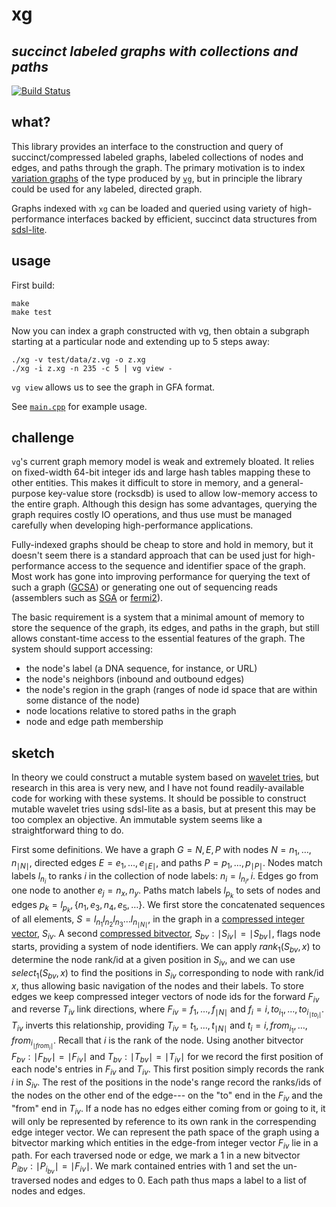 # xg
## *succinct labeled graphs with collections and paths*

[![Build Status](https://travis-ci.org/ekg/xg.svg)](https://travis-ci.org/ekg/xg)

## what?

This library provides an interface to the construction and query of succinct/compressed labeled graphs, labeled collections of nodes and edges, and paths through the graph. The primary motivation is to index [variation graphs](https://github.com/ekg/vg#vg) of the type produced by [`vg`](https://github.com/ekg/vg), but in principle the library could be used for any labeled, directed graph.

Graphs indexed with `xg` can be loaded and queried using variety of high-performance interfaces backed by efficient, succinct data structures from [sdsl-lite](https://github.com/simongog/sdsl-lite).

## usage

First build:

```shell
make
make test
```

Now you can index a graph constructed with vg, then obtain a subgraph starting at a particular node and extending up to 5 steps away:

```shell
./xg -v test/data/z.vg -o z.xg
./xg -i z.xg -n 235 -c 5 | vg view -
```

`vg view` allows us to see the graph in GFA format.

See [`main.cpp`](https://github.com/ekg/xg/blob/master/main.cpp) for example usage.

## challenge

`vg`'s current graph memory model is weak and extremely bloated. It relies on fixed-width 64-bit integer ids and large hash tables mapping these to other entities. This makes it difficult to store in memory, and a general-purpose key-value store (rocksdb) is used to allow low-memory access to the entire graph. Although this design has some advantages, querying the graph requires costly IO operations, and thus use must be managed carefully when developing high-performance applications.

Fully-indexed graphs should be cheap to store and hold in memory, but it doesn't seem there is a standard approach that can be used just for high-performance access to the sequence and identifier space of the graph. Most work has gone into improving performance for querying the text of such a graph ([GCSA](https://github.com/jltsiren/gcsa2)) or generating one out of sequencing reads (assemblers such as [SGA](https://github.com/jts/sga) or [fermi2](https://github.com/lh3/fermi2)).

The basic requirement is a system that a minimal amount of memory to store the sequence of the graph, its edges, and paths in the graph, but still allows constant-time access to the essential features of the graph. The system should support accessing:

* the node's label (a DNA sequence, for instance, or URL)
* the node's neighbors (inbound and outbound edges)
* the node's region in the graph (ranges of node id space that are within some distance of the node)
* node locations relative to stored paths in the graph
* node and edge path membership

## sketch

In theory we could construct a mutable system based on [wavelet tries](http://arxiv.org/abs/1204.3581), but research in this area is very new, and I have not found readily-available code for working with these systems. It should be possible to construct mutable wavelet tries using sdsl-lite as a basis, but at present this may be too complex an objective. An immutable system seems like a straightforward thing to do.

First some definitions. We have a graph <span class="math"><em>G</em> = <em>N</em>, <em>E</em>, <em>P</em></span> with nodes <span class="math"><em>N</em> = <em>n</em><sub>1</sub>, …, <em>n</em><sub>∣<em>N</em>∣</sub></span>, directed edges <span class="math"><em>E</em> = <em>e</em><sub>1</sub>, …, <em>e</em><sub>∣<em>E</em>∣</sub></span>, and paths <span class="math"><em>P</em> = <em>p</em><sub>1</sub>, …, <em>p</em><sub>∣<em>P</em>∣</sub></span>. Nodes match labels <span class="math"><em>l</em><sub><em>n</em><sub><em>i</em></sub></sub></span> to ranks <span class="math"><em>i</em></span> in the collection of node labels: <span class="math"><em>n</em><sub><em>i</em></sub> = <em>l</em><sub><em>n</em><sub><em>i</em></sub></sub>, <em>i</em></span>. Edges go from one node to another <span class="math"><em>e</em><sub><em>j</em></sub> = <em>n</em><sub><em>x</em></sub>, <em>n</em><sub><em>y</em></sub></span>. Paths match labels <span class="math"><em>l</em><sub><em>p</em><sub><em>k</em></sub></sub></span> to sets of nodes and edges <span class="math"><em>p</em><sub><em>k</em></sub> = <em>l</em><sub><em>p</em><sub><em>k</em></sub></sub>, {<em>n</em><sub>1</sub>, <em>e</em><sub>3</sub>, <em>n</em><sub>4</sub>, <em>e</em><sub>5</sub>, …}</span>.
We first store the concatenated sequences of all elements, <span class="math"><em>S</em> = <em>l</em><sub><em>n</em><sub>1</sub></sub><em>l</em><sub><em>n</em><sub>2</sub></sub><em>l</em><sub><em>n</em><sub>3</sub></sub>…<em>l</em><sub><em>n</em><sub>∣<em>N</em>∣</sub></sub></span>, in the graph in a <a href="https://github.com/simongog/sdsl-lite/blob/master/include/sdsl/enc_vector.hpp#L48-L58">compressed integer vector</a>, <span class="math"><em>S</em><sub><em>i</em><em>v</em></sub></span>. A second <a href="https://github.com/simongog/sdsl-lite/blob/master/include/sdsl/rrr_vector.hpp">compressed bitvector</a>, <span class="math"><em>S</em><sub><em>b</em><em>v</em></sub> : ∣<em>S</em><sub><em>i</em><em>v</em></sub>∣ = ∣<em>S</em><sub><em>b</em><em>v</em></sub>∣</span>, flags node starts, providing a system of node identifiers. We can apply <span class="math"><em>r</em><em>a</em><em>n</em><em>k</em><sub>1</sub>(<em>S</em><sub><em>b</em><em>v</em></sub>, <em>x</em>)</span> to determine the node rank/id at a given position in <span class="math"><em>S</em><sub><em>i</em><em>v</em></sub></span>, and we can use <span class="math"><em>s</em><em>e</em><em>l</em><em>e</em><em>c</em><em>t</em><sub>1</sub>(<em>S</em><sub><em>b</em><em>v</em></sub>, <em>x</em>)</span> to find the positions in <span class="math"><em>S</em><sub><em>i</em><em>v</em></sub></span> corresponding to node with rank/id <span class="math"><em>x</em></span>, thus allowing basic navigation of the nodes and their labels.
To store edges we keep compressed integer vectors of node ids for the forward <span class="math"><em>F</em><sub><em>i</em><em>v</em></sub></span> and reverse <span class="math"><em>T</em><sub><em>i</em><em>v</em></sub></span> link directions, where <span class="math"><em>F</em><sub><em>i</em><em>v</em></sub> = <em>f</em><sub>1</sub>, …, <em>f</em><sub>∣<em>N</em>∣</sub></span> and <span class="math"><em>f</em><sub><em>i</em></sub> = <em>i</em>, <em>t</em><em>o</em><sub><em>i</em><sub>1</sub></sub>, …, <em>t</em><em>o</em><sub><em>i</em><sub>∣<em>t</em><em>o</em><sub><em>i</em></sub>∣</sub></sub></span>. <span class="math"><em>T</em><sub><em>i</em><em>v</em></sub></span> inverts this relationship, providing <span class="math"><em>T</em><sub><em>i</em><em>v</em></sub> = <em>t</em><sub>1</sub>, …, <em>t</em><sub>∣<em>N</em>∣</sub></span> and <span class="math"><em>t</em><sub><em>i</em></sub> = <em>i</em>, <em>f</em><em>r</em><em>o</em><em>m</em><sub><em>i</em><sub>1</sub></sub>, …, <em>f</em><em>r</em><em>o</em><em>m</em><sub><em>i</em><sub>∣<em>f</em><em>r</em><em>o</em><em>m</em><sub><em>i</em></sub>∣</sub></sub></span>. Recall that <span class="math"><em>i</em></span> is the rank of the node. Using another bitvector <span class="math"><em>F</em><sub><em>b</em><em>v</em></sub> : ∣<em>F</em><sub><em>b</em><em>v</em></sub>∣ = ∣<em>F</em><sub><em>i</em><em>v</em></sub>∣</span> and <span class="math"><em>T</em><sub><em>b</em><em>v</em></sub> : ∣<em>T</em><sub><em>b</em><em>v</em></sub>∣ = ∣<em>T</em><sub><em>i</em><em>v</em></sub>∣</span> for we record the first position of each node's entries in <span class="math"><em>F</em><sub><em>i</em><em>v</em></sub></span> and <span class="math"><em>T</em><sub><em>i</em><em>v</em></sub></span>. This first position simply records the rank <span class="math"><em>i</em></span> in <span class="math"><em>S</em><sub><em>i</em><em>v</em></sub></span>. The rest of the positions in the node's range record the ranks/ids of the nodes on the other end of the edge--- on the &quot;to&quot; end in the <span class="math"><em>F</em><sub><em>i</em><em>v</em></sub></span> and the &quot;from&quot; end in <span class="math"><em>T</em><sub><em>i</em><em>v</em></sub></span>. If a node has no edges either coming from or going to it, it will only be represented by reference to its own rank in the correspending edge integer vector.
We can represent the path space of the graph using a bitvector marking which entities in the edge-from integer vector <span class="math"><em>F</em><sub><em>i</em><em>v</em></sub></span> lie in a path. For each traversed node or edge, we mark a 1 in a new bitvector <span class="math"><em>P</em><sub><em>i</em></sub><em></em><sub><em>b</em><em>v</em></sub> : ∣<em>P</em><sub><em>i</em><sub><em>b</em><em>v</em></sub></sub>∣ = ∣<em>F</em><sub><em>i</em><em>v</em></sub>∣</span>. We mark contained entries with 1 and set the un-traversed nodes and edges to 0. Each path thus maps a label to a list of nodes and edges.
